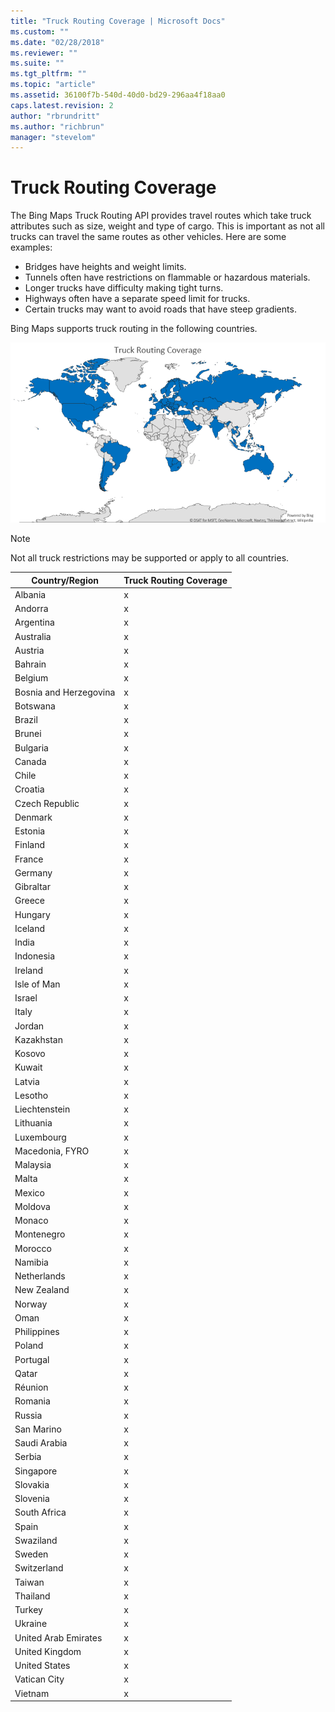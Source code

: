 ```yaml
---
title: "Truck Routing Coverage | Microsoft Docs"
ms.custom: ""
ms.date: "02/28/2018"
ms.reviewer: ""
ms.suite: ""
ms.tgt_pltfrm: ""
ms.topic: "article"
ms.assetid: 36100f7b-540d-40d0-bd29-296aa4f18aa0
caps.latest.revision: 2
author: "rbrundritt"
ms.author: "richbrun"
manager: "stevelom"
---
```

# Truck Routing Coverage
The Bing Maps Truck Routing API provides travel routes which take truck attributes such as size, weight and type of cargo. This is important as not all trucks can travel the same routes as other vehicles. Here are some examples:

* Bridges have heights and weight limits.
* Tunnels often have restrictions on flammable or hazardous materials.
* Longer trucks have difficulty making tight turns.
* Highways often have a separate speed limit for trucks.
* Certain trucks may want to avoid roads that have steep gradients.

Bing Maps supports truck routing in the following countries.

![BM_TruckRoutingCoverage2017](../coverage/media/bm-truckroutingcoverage2017.png)

> [!NOTE]
> Not all truck restrictions may be supported or apply to all countries.

| Country/Region         | Truck Routing Coverage     |
|------------------------|----------------------------|
| Albania                | x                          |
| Andorra                | x                          |
| Argentina              | x                          |
| Australia              | x                          |
| Austria                | x                          |
| Bahrain                | x                          |
| Belgium                | x                          |
| Bosnia and Herzegovina | x                          |
| Botswana               | x                          |
| Brazil                 | x                          |
| Brunei                 | x                          |
| Bulgaria               | x                          |
| Canada                 | x                          |
| Chile                  | x                          |
| Croatia                | x                          |
| Czech Republic         | x                          |
| Denmark                | x                          |
| Estonia                | x                          |
| Finland                | x                          |
| France                 | x                          |
| Germany                | x                          |
| Gibraltar              | x                          |
| Greece                 | x                          |
| Hungary                | x                          |
| Iceland                | x                          |
| India                  | x                          |
| Indonesia              | x                          |
| Ireland                | x                          |
| Isle of Man            | x                          |
| Israel                 | x                          |
| Italy                  | x                          |
| Jordan                 | x                          |
| Kazakhstan             | x                          |
| Kosovo                 | x                          |
| Kuwait                 | x                          |
| Latvia                 | x                          |
| Lesotho                | x                          |
| Liechtenstein          | x                          |
| Lithuania              | x                          |
| Luxembourg             | x                          |
| Macedonia, FYRO        | x                          |
| Malaysia               | x                          |
| Malta                  | x                          |
| Mexico                 | x                          |
| Moldova                | x                          |
| Monaco                 | x                          |
| Montenegro             | x                          |
| Morocco                | x                          |
| Namibia                | x                          |
| Netherlands            | x                          |
| New Zealand            | x                          |
| Norway                 | x                          |
| Oman                   | x                          |
| Philippines            | x                          |
| Poland                 | x                          |
| Portugal               | x                          |
| Qatar                  | x                          |
| Réunion                | x                          |
| Romania                | x                          |
| Russia                 | x                          |
| San Marino             | x                          |
| Saudi Arabia           | x                          |
| Serbia                 | x                          |
| Singapore              | x                          |
| Slovakia               | x                          |
| Slovenia               | x                          |
| South Africa           | x                          |
| Spain                  | x                          |
| Swaziland              | x                          |
| Sweden                 | x                          |
| Switzerland            | x                          |
| Taiwan                 | x                          |
| Thailand               | x                          |
| Turkey                 | x                          |
| Ukraine                | x                          |
| United Arab Emirates   | x                          |
| United Kingdom         | x                          |
| United States          | x                          |
| Vatican City           | x                          |
| Vietnam                | x                          |

